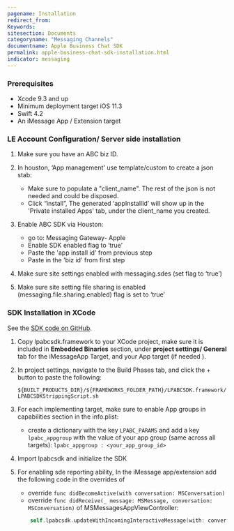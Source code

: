 ```yaml
---
pagename: Installation
redirect_from:
Keywords:
sitesection: Documents
categoryname: "Messaging Channels"
documentname: Apple Business Chat SDK
permalink: apple-business-chat-sdk-installation.html
indicator: messaging
---
```


### Prerequisites

- Xcode 9.3 and up
- Minimum deployment target iOS 11.3
- Swift 4.2  
- An iMessage App / Extension target

### LE Account Configuration/ Server side installation
 
1.  Make sure you have an ABC biz ID.
2. In houston, ‘App management' use template/custom to create a json stab:
	- Make sure to populate a "client_name". The rest of the json is not needed and could be disposed. 
	- Click “install”, The generated ‘appInstallId’ will show up in the 'Private installed Apps' tab, under the client_name you created.
3. Enable ABC SDK via Houston:
	- go to: Messaging Gateway- Apple
	- Enable SDK enabled flag to ‘true’
	- Paste the 'app install id' from previous step
	- Paste in the 'biz id' from first step
	
4. Make sure site settings enabled with messaging.sdes (set flag to ‘true’)
5. Make sure site setting file sharing is enabled (messaging.file.sharing.enabled) flag is set to ‘true’

### SDK Installation in XCode

See the [SDK code on GitHub](https://github.com/LivePersonInc/lpabcsdk).

1. Copy lpabcsdk.framework to your XCode project, make sure it is included in **Embedded Binaries** section, under **project settings/ General** tab for the iMessageApp Target, and  your App target (if needed ).

2. In project settings, navigate to the Build Phases tab, and click the + button to paste the following:

    `${BUILT_PRODUCTS_DIR}/${FRAMEWORKS_FOLDER_PATH}/LPABCSDK.framework/LPABCSDKStrippingScript.sh`

3. For each implementing target, make sure to enable App groups in capabilities section in the info.plist: 
	- create a dictionary with the key `LPABC_PARAMS` and add a key `lpabc_appgroup`  with the value of your app group (same across all targets):  `lpabc_appgroup : <your_app_group_id>`

4. Import lpabcsdk and initialize the SDK  
5. For enabling sde reporting ability, In the iMessage app/extension add the following code in the overrides of

    - override `func didBecomeActive(with conversation: MSConversation)`	 
    - override `func didReceive(_ message: MSMessage, conversation: MSConversation)`  of MSMessagesAppViewController:

    ```swift
        self.lpabcsdk.updateWithIncomingInteractiveMessage(with: conversation, message: message)
    ```
